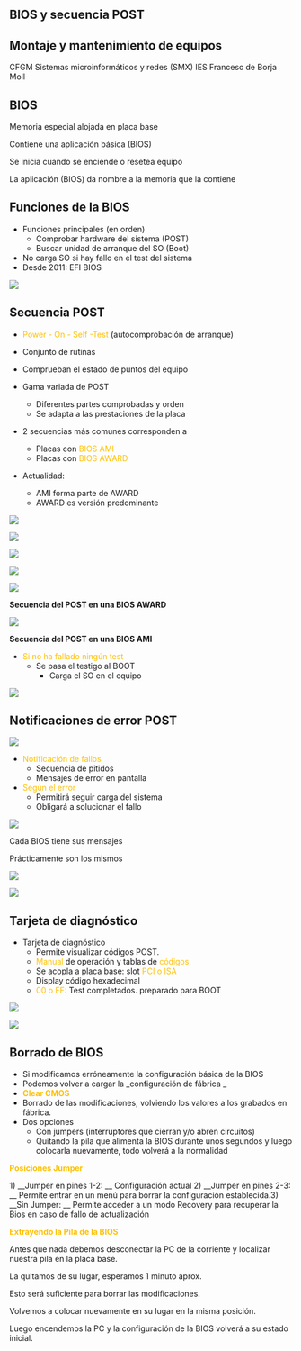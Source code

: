 ## BIOS y secuencia POST

## Montaje y mantenimiento de equipos
CFGM Sistemas microinformáticos y redes (SMX)
IES Francesc de Borja Moll

## BIOS

Memoria especial alojada en placa base

Contiene una aplicación básica \(BIOS\)

Se inicia cuando se enciende o resetea equipo

La aplicación \(BIOS\) da nombre a la memoria que la contiene

## Funciones de la BIOS

* Funciones principales \(en orden\)
  * Comprobar hardware del sistema \(POST\)
  * Buscar unidad de arranque del SO \(Boot\)
* No carga SO si hay fallo en el test del sistema
* Desde 2011: EFI BIOS

![](img%5C2%20Secuencia%20POST0.png)

## Secuencia POST

* <span style="color:#FFC000">Power</span>  <span style="color:#FFC000">\-</span>  <span style="color:#FFC000">On</span>  <span style="color:#FFC000">\-</span>  <span style="color:#FFC000">Self</span>  <span style="color:#FFC000">\-Test</span>  \(autocomprobación de arranque\)
* Conjunto de rutinas
* Comprueban el estado de puntos del equipo
* Gama variada de POST
  * Diferentes partes comprobadas y orden
  * Se adapta a las prestaciones de la placa

* 2 secuencias más comunes corresponden a
  * Placas con  <span style="color:#FFC000">BIOS AMI</span>
  * Placas con  <span style="color:#FFC000">BIOS AWARD</span>
* Actualidad:
  * AMI forma parte de AWARD
  * AWARD es versión predominante

![](img%5C2%20Secuencia%20POST1.jpg)

![](img%5C2%20Secuencia%20POST2.jpg)

![](img%5C2%20Secuencia%20POST3.jpg)

![](img%5C2%20Secuencia%20POST4.png)

![](img%5C2%20Secuencia%20POST5.png)

__Secuencia del POST en una BIOS AWARD__

![](img%5C2%20Secuencia%20POST6.png)

__Secuencia del POST en una BIOS AMI__

* <span style="color:#FFC000">Si no ha fallado ningún test</span>
  * Se pasa el testigo al BOOT
    * Carga el SO en el equipo

![](img%5C2%20Secuencia%20POST7.png)

## Notificaciones de error POST

![](img%5C2%20Secuencia%20POST8.gif)

* <span style="color:#FFC000">Notificación de fallos</span>
  * Secuencia de pitidos
  * Mensajes de error en pantalla
* <span style="color:#FFC000">Según el error</span>
  * Permitirá seguir carga del sistema
  * Obligará a solucionar el fallo

![](img%5C2%20Secuencia%20POST9.jpg)

Cada BIOS tiene sus mensajes

Prácticamente son los mismos

![](img%5C2%20Secuencia%20POST10.jpg)

![](img%5C2%20Secuencia%20POST11.gif)

## Tarjeta de diagnóstico

* Tarjeta de diagnóstico
  * Permite visualizar códigos POST\.
  * <span style="color:#FFC000">Manual</span>  de operación y tablas de  <span style="color:#FFC000">códigos</span>
  * Se acopla a placa base: slot  <span style="color:#FFC000">PCI o ISA</span>
  * Display código hexadecimal
  * <span style="color:#FFC000">00 o FF: </span> Test completados\. preparado para BOOT

![](img%5C2%20Secuencia%20POST12.png)

![](img%5C2%20Secuencia%20POST13.png)

## Borrado de BIOS

* Si modificamos erróneamente la configuración básica de la BIOS
* Podemos volver a cargar la  _configuración de fábrica _
* <span style="color:#FFC000"> __Clear CMOS__ </span>
* Borrado de las modificaciones\, volviendo los valores a los grabados en fábrica\.
* Dos opciones
  * Con jumpers \(interruptores que cierran y/o abren circuitos\)
  * Quitando la pila que alimenta la BIOS durante unos segundos y luego colocarla nuevamente\, todo volverá a la normalidad

<span style="color:#FFC000"> __Posiciones Jumper__ </span>

1\)  __Jumper en pines 1\-2: __ Configuración actual 2\)  __Jumper en pines 2\-3: __ Permite entrar en un menú para borrar la configuración establecida\.3\)  __Sin Jumper: __ Permite acceder a un modo Recovery para recuperar la Bios en caso de fallo de actualización

<span style="color:#FFC000"> __Extrayendo la Pila de la BIOS__ </span>

Antes que nada debemos desconectar la PC de la corriente y localizar nuestra pila en la placa base\.

La quitamos de su lugar\, esperamos 1 minuto aprox\.

Esto será suficiente para borrar las modificaciones\.

Volvemos a colocar nuevamente en su lugar en la misma posición\.

Luego encendemos la PC y la configuración de la BIOS volverá a su estado inicial\.

